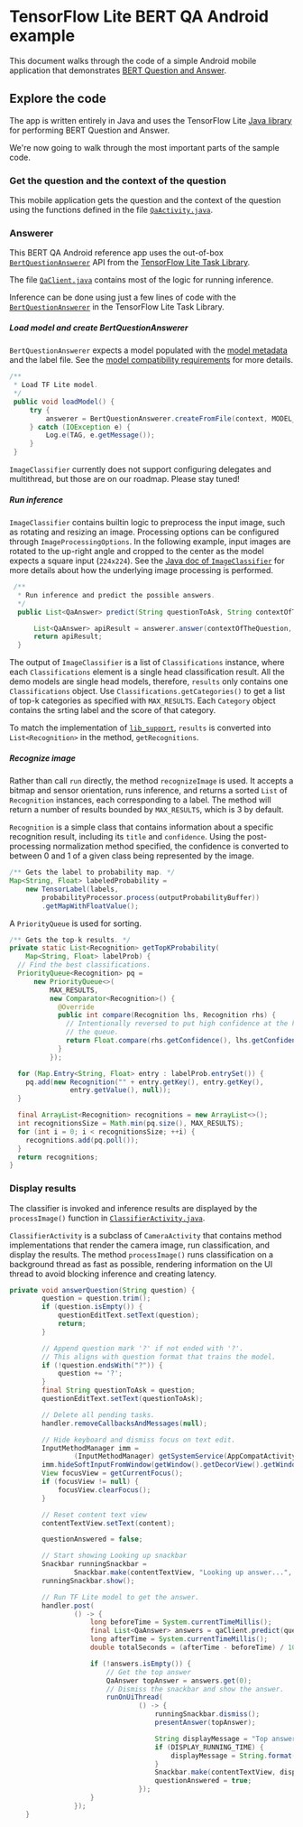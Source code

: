 # TensorFlow Lite BERT QA Android example

This document walks through the code of a simple Android mobile application that
demonstrates
[BERT Question and Answer](https://www.tensorflow.org/lite/examples/bert_qa/overview).

## Explore the code

The app is written entirely in Java and uses the TensorFlow Lite
[Java library](https://github.com/tensorflow/tensorflow/tree/master/tensorflow/lite/java)<!-- https://github.com/tensorflow/tflite-support/tree/master/tensorflow_lite_support/java -->
for performing BERT Question and Answer.

We're now going to walk through the most important parts of the sample code.

### Get the question and the context of the question

This mobile application gets the question and the context of the question using the functions defined in the
file
[`QaActivity.java`](https://github.com/tensorflow/examples/blob/master/lite/examples/bert_qa/android/app/src/main/java/org/tensorflow/lite/examples/bertqa/ui/QaActivity.java).


### Answerer

This BERT QA Android reference app uses the out-of-box [`BertQuestionAnswerer`](https://www.tensorflow.org/lite/inference_with_metadata/task_library/bert_question_answerer) API from the [TensorFlow Lite Task Library](https://www.tensorflow.org/lite/inference_with_metadata/task_library/bert_question_answerer).


The file
[`QaClient.java`](https://github.com/tensorflow/examples/tree/master/lite/examples/image_classification/android/lib_support/src/main/java/org/tensorflow/lite/examples/classification/tflite/Classifier.java)
contains most of the logic for running
inference.

Inference can be done using just a few lines of code with the
[`BertQuestionAnswerer`](https://www.tensorflow.org/lite/inference_with_metadata/task_library/bert_question_answerer)
in the TensorFlow Lite Task Library.

##### Load model and create BertQuestionAnswerer

`BertQuestionAnswerer` expects a model populated with the
[model metadata](https://www.tensorflow.org/lite/convert/metadata) and the label
file. See the
[model compatibility requirements](https://www.tensorflow.org/lite/inference_with_metadata/task_library/bert_question_answerer#model_compatibility_requirements)
for more details.


```java
/**
 * Load TF Lite model.
 */
 public void loadModel() {
     try {
         answerer = BertQuestionAnswerer.createFromFile(context, MODEL_PATH);
     } catch (IOException e) {
         Log.e(TAG, e.getMessage());
     }
 }
```

`ImageClassifier` currently does not support configuring delegates and
multithread, but those are on our roadmap. Please stay tuned!

##### Run inference

`ImageClassifier` contains builtin logic to preprocess the input image, such as
rotating and resizing an image. Processing options can be configured through
`ImageProcessingOptions`. In the following example, input images are rotated to
the up-right angle and cropped to the center as the model expects a square input
(`224x224`). See the
[Java doc of `ImageClassifier`](https://github.com/tensorflow/tflite-support/blob/195b574f0aa9856c618b3f1ad87bd185cddeb657/tensorflow_lite_support/java/src/java/org/tensorflow/lite/task/core/vision/ImageProcessingOptions.java#L22)
for more details about how the underlying image processing is performed.

```java
 /**
  * Run inference and predict the possible answers.
  */
  public List<QaAnswer> predict(String questionToAsk, String contextOfTheQuestion) {

      List<QaAnswer> apiResult = answerer.answer(contextOfTheQuestion, questionToAsk);
      return apiResult;
  }
```

The output of `ImageClassifier` is a list of `Classifications` instance, where
each `Classifications` element is a single head classification result. All the
demo models are single head models, therefore, `results` only contains one
`Classifications` object. Use `Classifications.getCategories()` to get a list of
top-k categories as specified with `MAX_RESULTS`. Each `Category` object
contains the srting label and the score of that category.

To match the implementation of
[`lib_support`](https://github.com/tensorflow/examples/tree/master/lite/examples/image_classification/android/lib_support),
`results` is converted into `List<Recognition>` in the method,
`getRecognitions`.

##### Recognize image

Rather than call `run` directly, the method `recognizeImage` is used. It accepts
a bitmap and sensor orientation, runs inference, and returns a sorted `List` of
`Recognition` instances, each corresponding to a label. The method will return a
number of results bounded by `MAX_RESULTS`, which is 3 by default.

`Recognition` is a simple class that contains information about a specific
recognition result, including its `title` and `confidence`. Using the
post-processing normalization method specified, the confidence is converted to
between 0 and 1 of a given class being represented by the image.

```java
/** Gets the label to probability map. */
Map<String, Float> labeledProbability =
    new TensorLabel(labels,
        probabilityProcessor.process(outputProbabilityBuffer))
        .getMapWithFloatValue();
```

A `PriorityQueue` is used for sorting.

```java
/** Gets the top-k results. */
private static List<Recognition> getTopKProbability(
    Map<String, Float> labelProb) {
  // Find the best classifications.
  PriorityQueue<Recognition> pq =
      new PriorityQueue<>(
          MAX_RESULTS,
          new Comparator<Recognition>() {
            @Override
            public int compare(Recognition lhs, Recognition rhs) {
              // Intentionally reversed to put high confidence at the head of
              // the queue.
              return Float.compare(rhs.getConfidence(), lhs.getConfidence());
            }
          });

  for (Map.Entry<String, Float> entry : labelProb.entrySet()) {
    pq.add(new Recognition("" + entry.getKey(), entry.getKey(),
               entry.getValue(), null));
  }

  final ArrayList<Recognition> recognitions = new ArrayList<>();
  int recognitionsSize = Math.min(pq.size(), MAX_RESULTS);
  for (int i = 0; i < recognitionsSize; ++i) {
    recognitions.add(pq.poll());
  }
  return recognitions;
}
```

### Display results

The classifier is invoked and inference results are displayed by the
`processImage()` function in
[`ClassifierActivity.java`](https://github.com/tensorflow/examples/tree/master/lite/examples/image_classification/android/app/src/main/java/org/tensorflow/lite/examples/classification/ClassifierActivity.java).

`ClassifierActivity` is a subclass of `CameraActivity` that contains method
implementations that render the camera image, run classification, and display
the results. The method `processImage()` runs classification on a background
thread as fast as possible, rendering information on the UI thread to avoid
blocking inference and creating latency.

```java
private void answerQuestion(String question) {
        question = question.trim();
        if (question.isEmpty()) {
            questionEditText.setText(question);
            return;
        }

        // Append question mark '?' if not ended with '?'.
        // This aligns with question format that trains the model.
        if (!question.endsWith("?")) {
            question += '?';
        }
        final String questionToAsk = question;
        questionEditText.setText(questionToAsk);

        // Delete all pending tasks.
        handler.removeCallbacksAndMessages(null);

        // Hide keyboard and dismiss focus on text edit.
        InputMethodManager imm =
                (InputMethodManager) getSystemService(AppCompatActivity.INPUT_METHOD_SERVICE);
        imm.hideSoftInputFromWindow(getWindow().getDecorView().getWindowToken(), 0);
        View focusView = getCurrentFocus();
        if (focusView != null) {
            focusView.clearFocus();
        }

        // Reset content text view
        contentTextView.setText(content);

        questionAnswered = false;

        // Start showing Looking up snackbar
        Snackbar runningSnackbar =
                Snackbar.make(contentTextView, "Looking up answer...", Snackbar.LENGTH_INDEFINITE);
        runningSnackbar.show();

        // Run TF Lite model to get the answer.
        handler.post(
                () -> {
                    long beforeTime = System.currentTimeMillis();
                    final List<QaAnswer> answers = qaClient.predict(questionToAsk, content);
                    long afterTime = System.currentTimeMillis();
                    double totalSeconds = (afterTime - beforeTime) / 1000.0;

                    if (!answers.isEmpty()) {
                        // Get the top answer
                        QaAnswer topAnswer = answers.get(0);
                        // Dismiss the snackbar and show the answer.
                        runOnUiThread(
                                () -> {
                                    runningSnackbar.dismiss();
                                    presentAnswer(topAnswer);

                                    String displayMessage = "Top answer was successfully highlighted.";
                                    if (DISPLAY_RUNNING_TIME) {
                                        displayMessage = String.format("%s %.3fs.", displayMessage, totalSeconds);
                                    }
                                    Snackbar.make(contentTextView, displayMessage, Snackbar.LENGTH_LONG).show();
                                    questionAnswered = true;
                                });
                    }
                });
    }
```
